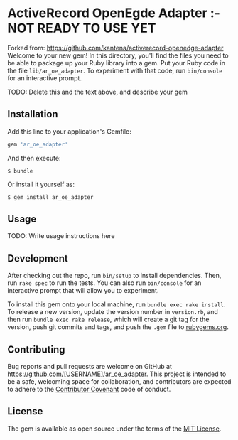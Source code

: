# ActiveRecord OpenEgde Adapter :- NOT READY TO USE YET

Forked from: https://github.com/kantena/activerecord-openedge-adapter
Welcome to your new gem! In this directory, you'll find the files you need to be able to package up your Ruby library into a gem. Put your Ruby code in the file `lib/ar_oe_adapter`. To experiment with that code, run `bin/console` for an interactive prompt.

TODO: Delete this and the text above, and describe your gem

## Installation

Add this line to your application's Gemfile:

```ruby
gem 'ar_oe_adapter'
```

And then execute:

    $ bundle

Or install it yourself as:

    $ gem install ar_oe_adapter

## Usage

TODO: Write usage instructions here

## Development

After checking out the repo, run `bin/setup` to install dependencies. Then, run `rake spec` to run the tests. You can also run `bin/console` for an interactive prompt that will allow you to experiment.

To install this gem onto your local machine, run `bundle exec rake install`. To release a new version, update the version number in `version.rb`, and then run `bundle exec rake release`, which will create a git tag for the version, push git commits and tags, and push the `.gem` file to [rubygems.org](https://rubygems.org).

## Contributing

Bug reports and pull requests are welcome on GitHub at https://github.com/[USERNAME]/ar_oe_adapter. This project is intended to be a safe, welcoming space for collaboration, and contributors are expected to adhere to the [Contributor Covenant](http://contributor-covenant.org) code of conduct.


## License

The gem is available as open source under the terms of the [MIT License](http://opensource.org/licenses/MIT).

